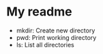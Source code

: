 # My readme

- mkdir: Create new directory
- pwd: Print working directory
- ls: List all directories


